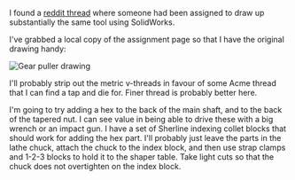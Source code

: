 I found a
[reddit thread](https://www.reddit.com/r/SolidWorks/comments/fyt9vq/im_in_an_intro_to_engineering_class_and_i_just/) where someone had been assigned to draw up
substantially the same tool using SolidWorks.

I've grabbed a local copy of the assignment page so that I have the
original drawing handy:

![Gear puller drawing](http://pcoueffin.github.io/LoganShaperStuff/gearpuller/gear_puller.jpg)

I'll probably strip out the metric v-threads in favour of some Acme
thread that I can find a tap and die for.  Finer thread is probably
better here.

I'm going to try adding a hex to the back of the main shaft, and to
the back of the tapered nut.  I can see value in being able to drive
these with a big wrench or an impact gun.  I have a set of Sherline
indexing collet blocks that should work for adding the hex part.  I'll
probably just leave the parts in the lathe chuck, attach the chuck to
the index block, and then use strap clamps and 1-2-3 blocks to hold it
to the shaper table.  Take light cuts so that the chuck does not
overtighten on the index block.
